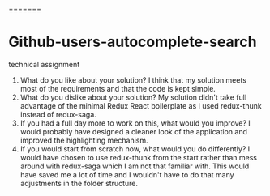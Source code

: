
=======
# Github-users-autocomplete-search
technical assignment

1. What	do	you	like	about	your	solution?
  I think that my solution meets most of the requirements and that the code is kept simple. 
2. What	do	you	dislike	about	your	solution?
  My solution didn't take full advantage of the minimal Redux React boilerplate as I used redux-thunk instead of redux-saga.
3. If	you	had	a	full	day	more	to	work	on	this,	what	would	you	improve?
  I would probably have designed a cleaner look of the application and improved the highlighting mechanism. 
4. If	you	would	start	from	scratch	now,	what	would	you	do	differently?
  I would have chosen to use redux-thunk from the start rather than mess around with redux-saga which I am not that familiar with. This would have saved me a lot of time and I wouldn't have to do that many adjustments in the folder structure.
